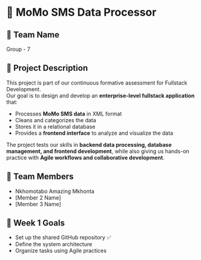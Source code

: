 # 📱 MoMo SMS Data Processor

## 📌 Team Name  
Group - 7 

## 📝 Project Description  
This project is part of our continuous formative assessment for Fullstack Development.  
Our goal is to design and develop an **enterprise-level fullstack application** that:  
- Processes **MoMo SMS data** in XML format  
- Cleans and categorizes the data  
- Stores it in a relational database  
- Provides a **frontend interface** to analyze and visualize the data  

The project tests our skills in **backend data processing, database management, and frontend development**, while also giving us hands-on practice with **Agile workflows and collaborative development**.

## 👥 Team Members  
- Nkhomotabo Amazing Mkhonta  
- [Member 2 Name]  
- [Member 3 Name]  

## 🚀 Week 1 Goals  
- Set up the shared GitHub repository ✅  
- Define the system architecture  
- Organize tasks using Agile practices  
